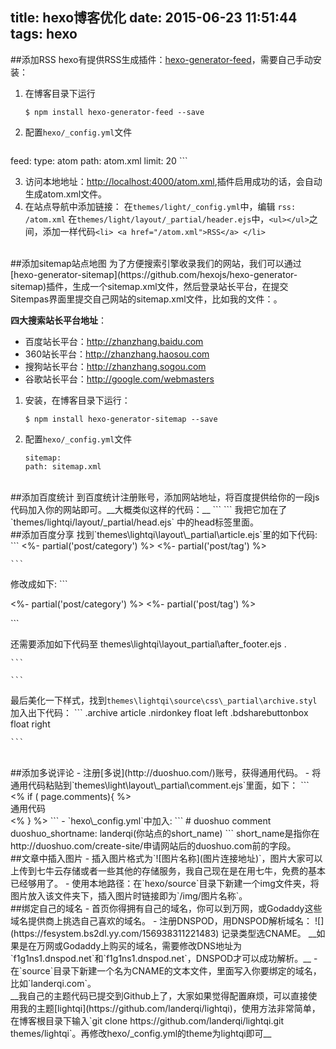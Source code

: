 title: hexo博客优化
date: 2015-06-23 11:51:44
tags: hexo
---

##添加RSS
hexo有提供RSS生成插件：[hexo-generator-feed](https://github.com/hexojs/hexo-generator-feed)，需要自己手动安装：
1. 在博客目录下运行
	```
	$ npm install hexo-generator-feed --save
	```
2. 配置`hexo/_config.yml`文件
	```
feed:
  type: atom
  path: atom.xml
  limit: 20	```

3. 访问本地地址：<http://localhost:4000/atom.xml>,插件启用成功的话，会自动生成atom.xml文件。
4. 在站点导航中添加链接：
在`themes/light/_config.yml`中，编辑 `rss: /atom.xml`
在`themes/light/layout/_partial/header.ejs`中，`<ul></ul>`之间，添加一样代码`<li> <a href="/atom.xml">RSS</a> </li>`

<!-- more -->

<br>
##添加sitemap站点地图
为了方便搜索引擎收录我们的网站，我们可以通过[hexo-generator-sitemap](https://github.com/hexojs/hexo-generator-sitemap)插件，生成一个sitemap.xml文件，然后登录站长平台，在提交Sitempas界面里提交自己网站的sitemap.xml文件，比如我的文件：<http://landerqi.com/sitemap.xml>。

__四大搜索站长平台地址__：

- 百度站长平台：<http://zhanzhang.baidu.com>
- 360站长平台：<http://zhanzhang.haosou.com>
- 搜狗站长平台：<http://zhanzhang.sogou.com>
- 谷歌站长平台：<http://google.com/webmasters>

1. 安装，在博客目录下运行：
	```
	$ npm install hexo-generator-sitemap --save
	```

2. 配置`hexo/_config.yml`文件
	```
	sitemap:
    path: sitemap.xml
	```

<br>
##添加百度统计
到百度统计注册账号，添加网站地址，将百度提供给你的一段js代码加入你的网站即可。__大概类似这样的代码：__
```
<script>
    var _hmt = _hmt || [];
    (function() {
      var hm = document.createElement("script");
      hm.src = "//hm.baidu.com/hm.js?";
      var s = document.getElementsByTagName("script")[0];
      s.parentNode.insertBefore(hm, s);
    })();
  </script>
```
我把它加在了`themes/lightqi/layout/_partial/head.ejs` 中的head标签里面。

<br>
##添加百度分享
找到`themes\lightqi\layout\_partial\article.ejs`里的如下代码:
	```
<%- partial('post/category') %>
<%- partial('post/tag') %>

	```
修改成如下:
	```
	<div class="nirdonkey">
      <%- partial('post/category') %>
      <%- partial('post/tag') %>
</div>
<div class="bdsharebuttonbox"><a href="#" class="bds_qzone" data-cmd="qzone" title="分享到QQ空间"></a><a href="#" class="bds_tsina" data-cmd="tsina" title="分享到新浪微博"></a><a href="#" class="bds_tqq" data-cmd="tqq" title="分享到腾讯微博"></a><a href="#" class="bds_renren" data-cmd="renren" title="分享到人人网"></a><a href="#" class="bds_tieba" data-cmd="tieba" title="分享到百度贴吧"></a><a href="#" class="bds_bdhome" data-cmd="bdhome" title="分享到百度新首页"></a><a href="#" class="bds_mshare" data-cmd="mshare" title="分享到一键分享"></a><a href="#" class="bds_more" data-cmd="more"></a>
</div>
<div class="clearfix"></div>
	```

还需要添加如下代码至 themes\lightqi\layout\_partial\after_footer.ejs .

	```
<script> window._bd_share_config = {
    "common": {
        "bdSnsKey": {},
        "bdText": "",
        "bdMini": "2",
        "bdPic": "",
        "bdStyle": "0",
        "bdSize": "16"
    },
    "share": {},
    "image": {
        "viewList": ["qzone", "tsina", "tqq", "renren", "t163"],
        "viewText": "分享到：",
        "viewSize": "16"
    },
    "selectShare": {
        "bdContainerClass": null,
        "bdSelectMiniList": ["qzone", "tsina", "tqq", "renren", "t163"]
    }
};
with(document) 0[(getElementsByTagName('head')[0] || body).appendChild(createElement('script')).src = 'http://bdimg.share.baidu.com/static/api/js/share.js?v=857b0ced057ae80679bef08f6ee865cf.js?cdnversion=' + ~ ( - new Date() / 36e5)];
</script>
	```

最后美化一下样式，找到`themes\lightqi\source\css\_partial\archive.styl`加入出下代码：
	```
.archive
  article
    .nirdonkey
      float left
    .bdsharebuttonbox
      float right

	```

<br>
##添加多说评论
- 注册[多说](http://duoshuo.com/)账号，获得通用代码。
- 将通用代码粘贴到`themes\light\layout\_partial\comment.ejs`里面，如下：
	```
<% if ( page.comments){ %>
<section id="comment">
通用代码
</section>
<% } %>
	```
- `hexo\_config.yml`中加入:
	```
# duoshuo comment
duoshuo_shortname: landerqi(你站点的short_name)
	```
	short_name是指你在http://duoshuo.com/create-site/申请网站后的duoshuo.com前的字段。

<br>
##文章中插入图片
- 插入图片格式为`![图片名称](图片连接地址)`，图片大家可以上传到七牛云存储或者一些其他的存储服务，我自己现在是在用七牛，免费的基本已经够用了。
- 使用本地路径：在`hexo/source`目录下新建一个img文件夹，将图片放入该文件夹下，插入图片时链接即为`/img/图片名称`。

<br>
##绑定自己的域名
- 首页你得拥有自己的域名，你可以到万网，或Godaddy这些域名提供商上挑选自己喜欢的域名。
- 注册DNSPOD，用DNSPOD解析域名：
![](https://fesystem.bs2dl.yy.com/156938311221483)
记录类型选CNAME。
__如果是在万网或Godaddy上购买的域名，需要修改DNS地址为`f1g1ns1.dnspod.net`和`f1g1ns1.dnspod.net`，DNSPOD才可以成功解析。__
- 在`source`目录下新建一个名为CNAME的文本文件，里面写入你要绑定的域名，比如`landerqi.com`。

<br>
__我自己的主题代码已提交到Github上了，大家如果觉得配置麻烦，可以直接使用我的主题[lightqi](https://github.com/landerqi/lightqi)，使用方法非常简单，在博客根目录下输入`git clone https://github.com/landerqi/lightqi.git themes/lightqi`。再修改hexo/_config.yml的theme为lightqi即可__